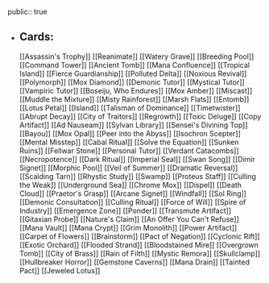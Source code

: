 public:: true
- ## Cards:
	[[Assassin's Trophy]]
	[[Reanimate]]
	[[Watery Grave]]
	[[Breeding Pool]]
	[[Command Tower]]
	[[Ancient Tomb]]
	[[Mana Confluence]]
	[[Tropical Island]]
	[[Fierce Guardianship]]
	[[Polluted Delta]]
	[[Noxious Revival]]
	[[Polymorph]]
	[[Mox Diamond]]
	[[Demonic Tutor]]
	[[Mystical Tutor]]
	[[Vampiric Tutor]]
	[[Boseiju, Who Endures]]
	[[Mox Amber]]
	[[Miscast]]
	[[Muddle the Mixture]]
	[[Misty Rainforest]]
	[[Marsh Flats]]
	[[Entomb]]
	[[Lotus Petal]]
	[[Island]]
	[[Talisman of Dominance]]
	[[Timetwister]]
	[[Abrupt Decay]]
	[[City of Traitors]]
	[[Regrowth]]
	[[Toxic Deluge]]
	[[Copy Artifact]]
	[[Ad Nauseam]]
	[[Sylvan Library]]
	[[Sensei's Divining Top]]
	[[Bayou]]
	[[Mox Opal]]
	[[Peer into the Abyss]]
	[[Isochron Scepter]]
	[[Mental Misstep]]
	[[Cabal Ritual]]
	[[Solve the Equation]]
	[[Sunken Ruins]]
	[[Fellwar Stone]]
	[[Personal Tutor]]
	[[Verdant Catacombs]]
	[[Necropotence]]
	[[Dark Ritual]]
	[[Imperial Seal]]
	[[Swan Song]]
	[[Dimir Signet]]
	[[Morphic Pool]]
	[[Veil of Summer]]
	[[Dramatic Reversal]]
	[[Scalding Tarn]]
	[[Rhystic Study]]
	[[Swamp]]
	[[Proteus Staff]]
	[[Culling the Weak]]
	[[Underground Sea]]
	[[Chrome Mox]]
	[[Dispel]]
	[[Death Cloud]]
	[[Praetor's Grasp]]
	[[Arcane Signet]]
	[[Windfall]]
	[[Sol Ring]]
	[[Demonic Consultation]]
	[[Culling Ritual]]
	[[Force of Will]]
	[[Spire of Industry]]
	[[Emergence Zone]]
	[[Ponder]]
	[[Transmute Artifact]]
	[[Gitaxian Probe]]
	[[Nature's Claim]]
	[[An Offer You Can't Refuse]]
	[[Mana Vault]]
	[[Mana Crypt]]
	[[Grim Monolith]]
	[[Power Artifact]]
	[[Carpet of Flowers]]
	[[Brainstorm]]
	[[Pact of Negation]]
	[[Cyclonic Rift]]
	[[Exotic Orchard]]
	[[Flooded Strand]]
	[[Bloodstained Mire]]
	[[Overgrown Tomb]]
	[[City of Brass]]
	[[Rain of Filth]]
	[[Mystic Remora]]
	[[Skullclamp]]
	[[Hullbreaker Horror]]
	[[Gemstone Caverns]]
	[[Mana Drain]]
	[[Tainted Pact]]
	[[Jeweled Lotus]]
